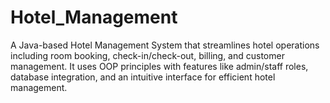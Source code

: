 # Hotel_Management
A Java-based Hotel Management System that streamlines hotel operations including room booking, check-in/check-out, billing, and customer management. It uses OOP principles with features like admin/staff roles, database integration, and an intuitive interface for efficient hotel management.

